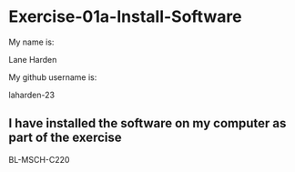 # Exercise-01a-Install-Software
My name is:

Lane Harden

My github username is:

laharden-23
## I have installed the software on my computer as part of the exercise
BL-MSCH-C220
